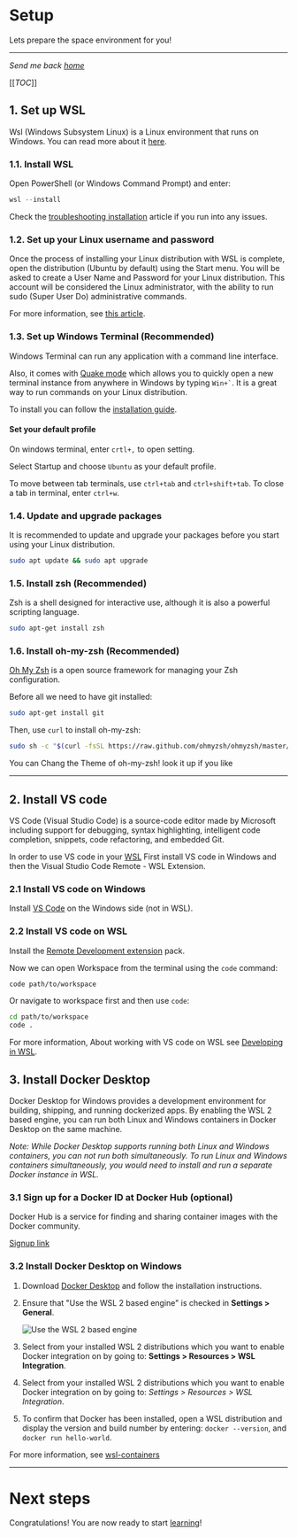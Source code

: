 # Setup

Lets prepare the space environment for you!

---
*Send me back [home](home)*

[[*TOC*]]

## 1. Set up WSL

Wsl (Windows Subsystem Linux) is a Linux environment that runs on Windows.
You can read more about it [here](https://docs.microsoft.com/en-us/windows/wsl/about).

### 1.1. Install WSL

Open PowerShell (or Windows Command Prompt) and enter:

```PowerShell
wsl --install
```

Check the [troubleshooting installation](https://docs.microsoft.com/en-us/windows/wsl/troubleshooting) article if you run into any issues.

### 1.2. Set up your Linux username and password

Once the process of installing your Linux distribution with WSL is complete, open the distribution (Ubuntu by default) using the Start menu. You will be asked to create a User Name and Password for your Linux distribution.
This account will be considered the Linux administrator, with the ability to run sudo (Super User Do) administrative commands.

For more information, see [this article](https://docs.microsoft.com/en-us/windows/wsl/setup/environment#set-up-your-linux-username-and-password).

### 1.3. Set up Windows Terminal (Recommended)

Windows Terminal can run any application with a command line interface.

Also, it comes with [Quake mode](https://devblogs.microsoft.com/commandline/windows-terminal-preview-1-9-release/#quake-mode) which allows you to quickly open a new terminal instance from anywhere in Windows by typing `` Win+` ``.
It is a great way to run commands on your Linux distribution.

To install you can follow the [installation guide](https://docs.microsoft.com/en-us/windows/terminal/install#invoke-the-command-palette).

#### **Set your default profile**

On windows terminal, enter `crtl+,` to open setting.

Select Startup and choose `Ubuntu` as your default profile.

To move between tab terminals, use `ctrl+tab` and `ctrl+shift+tab`.
To close a tab in terminal, enter `ctrl+w`.

### 1.4. Update and upgrade packages

It is recommended to update and upgrade your packages before you start using your Linux distribution.

```bash
sudo apt update && sudo apt upgrade
```

### 1.5. Install zsh (Recommended)

Zsh is a shell designed for interactive use, although it is also a powerful scripting language.

```bash
sudo apt-get install zsh
```

### 1.6. Install oh-my-zsh (Recommended)

[Oh My Zsh](https://ohmyz.sh/) is a open source framework for managing your Zsh configuration.

Before all we need to have git installed:

```bash
sudo apt-get install git
```

Then, use `curl` to install oh-my-zsh:

```bash
sudo sh -c "$(curl -fsSL https://raw.github.com/ohmyzsh/ohmyzsh/master/tools/install.sh)"
```

You can Chang the Theme of oh-my-zsh! look it up if you like

---

## 2. Install VS code

VS Code (Visual Studio Code) is a source-code editor made by Microsoft including support for debugging, syntax highlighting, intelligent code completion, snippets, code refactoring, and embedded Git.

In order to use VS code in your [WSL](#1-set-up-wsl-optional) First install VS code in Windows and then the Visual Studio Code Remote - WSL Extension.

### 2.1 Install VS code on Windows

Install [VS Code](https://code.visualstudio.com/) on the Windows side (not in WSL).

### 2.2 Install VS code on WSL

Install the [Remote Development extension](https://marketplace.visualstudio.com/items?itemName=ms-vscode-remote.vscode-remote-extensionpack) pack.

Now we can open Workspace from the terminal using the `code` command:

```bash
code path/to/workspace
```

Or navigate to workspace first and then use `code`:

```bash
cd path/to/workspace
code .
```

For more information, About working with VS code on WSL see [Developing in WSL](https://code.visualstudio.com/docs/remote/wsl).

## 3. Install Docker Desktop

Docker Desktop for Windows provides a development environment for building, shipping, and running dockerized apps. By enabling the WSL 2 based engine, you can run both Linux and Windows containers in Docker Desktop on the same machine.

*Note: While Docker Desktop supports running both Linux and Windows containers, you can not run both simultaneously. To run Linux and Windows containers simultaneously, you would need to install and run a separate Docker instance in WSL.*

### 3.1 Sign up for a Docker ID at Docker Hub (optional)

Docker Hub is a service for finding and sharing container images with the Docker community.

[Signup link](https://hub.docker.com/signup/)

### 3.2 Install Docker Desktop on Windows

1. Download [Docker Desktop](https://docs.docker.com/docker-for-windows/wsl/#download) and follow the installation instructions.

2. Ensure that "Use the WSL 2 based engine" is checked in **Settings > General**.

    ![Use the WSL 2 based engine](https://docs.microsoft.com/en-us/windows/wsl/media/docker-running.png)

3. Select from your installed WSL 2 distributions which you want to enable Docker integration on by going to: **Settings > Resources > WSL Integration**.

4. Select from your installed WSL 2 distributions which you want to enable Docker integration on by going to: *Settings > Resources > WSL Integration*.

5. To confirm that Docker has been installed, open a WSL distribution and display the version and build number by entering: `docker --version`, and `docker run hello-world`.

For more information, see [wsl-containers](https://docs.microsoft.com/en-us/windows/wsl/tutorials/wsl-containers)

---

# Next steps

Congratulations! You are now ready to start [learning](Workflow/Workflow)!
